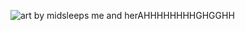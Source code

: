 ![art by midsleeps](https://pbs.twimg.com/media/GQP6UtAakAAdNVi?format=jpg&name=4096x4096)
me and herAHHHHHHHHGHGGHH

